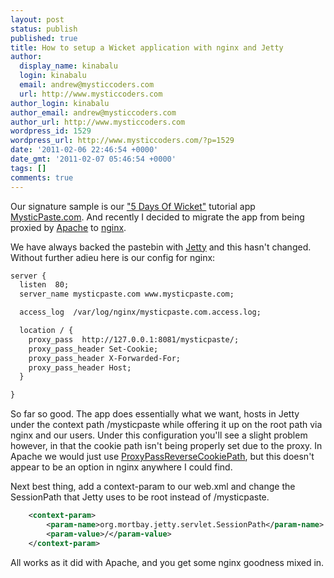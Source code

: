 ```yaml
---
layout: post
status: publish
published: true
title: How to setup a Wicket application with nginx and Jetty
author:
  display_name: kinabalu
  login: kinabalu
  email: andrew@mysticcoders.com
  url: http://www.mysticcoders.com
author_login: kinabalu
author_email: andrew@mysticcoders.com
author_url: http://www.mysticcoders.com
wordpress_id: 1529
wordpress_url: http://www.mysticcoders.com/?p=1529
date: '2011-02-06 22:46:54 +0000'
date_gmt: '2011-02-07 05:46:54 +0000'
tags: []
comments: true
---
```

Our signature sample is our <a href="http://www.mysticcoders.com/blog/2009/03/09/5-days-of-wicket/">"5 Days Of Wicket"</a> tutorial app <a href="http://mysticpaste.com">MysticPaste.com</a>.  And recently I decided to migrate the app from being proxied by <a href="http://httpd.apache.org/" target="_blank">Apache</a> to <a href="http://nginx.org">nginx</a>.

We have always backed the pastebin with <a href="http://jetty.codehaus.org" target="_blank">Jetty</a> and this hasn't changed.  Without further adieu here is our config for nginx:

``` xml
server {
  listen  80;
  server_name mysticpaste.com www.mysticpaste.com;

  access_log  /var/log/nginx/mysticpaste.com.access.log;

  location / {
    proxy_pass  http://127.0.0.1:8081/mysticpaste/;
    proxy_pass_header Set-Cookie;
    proxy_pass_header X-Forwarded-For;
    proxy_pass_header Host;
  }

}
```

So far so good.  The app does essentially what we want, hosts in Jetty under the context path /mysticpaste while offering it up on the root path via nginx and our users.  Under this configuration you'll see a slight problem however, in that the cookie path isn't being properly set due to the proxy.  In Apache we would just use <a href="http://httpd.apache.org/docs/current/mod/mod_proxy.html#proxypassreversecookiepath" target="_blank">ProxyPassReverseCookiePath</a>, but this doesn't appear to be an option in nginx anywhere I could find.

Next best thing, add a context-param to our web.xml and change the SessionPath that Jetty uses to be root instead of /mysticpaste.

``` xml
    <context-param>
        <param-name>org.mortbay.jetty.servlet.SessionPath</param-name>
        <param-value>/</param-value>
    </context-param>
```

All works as it did with Apache, and you get some nginx goodness mixed in.

